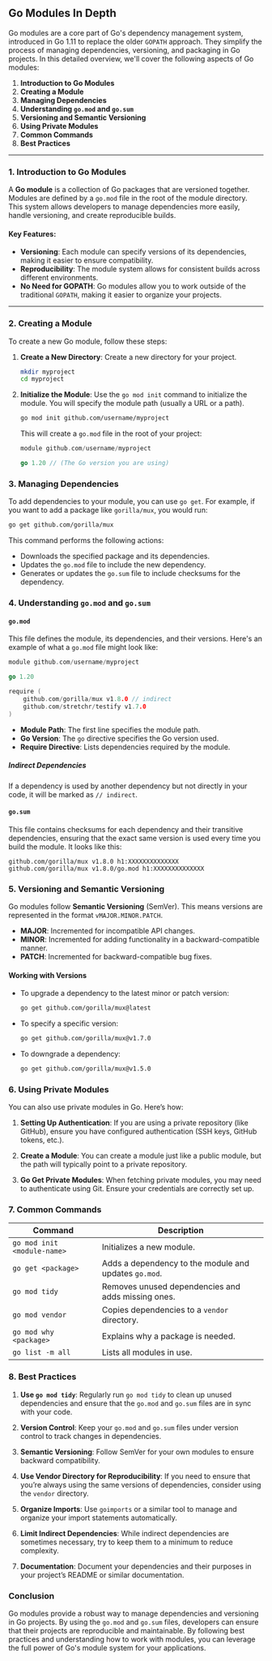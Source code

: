 ## Go Modules In Depth

Go modules are a core part of Go's dependency management system, introduced in Go 1.11 to replace the older `GOPATH` approach. They simplify the process of managing dependencies, versioning, and packaging in Go projects. In this detailed overview, we'll cover the following aspects of Go modules:

1. **Introduction to Go Modules**
2. **Creating a Module**
3. **Managing Dependencies**
4. **Understanding `go.mod` and `go.sum`**
5. **Versioning and Semantic Versioning**
6. **Using Private Modules**
7. **Common Commands**
8. **Best Practices**

---

### 1. **Introduction to Go Modules**

A **Go module** is a collection of Go packages that are versioned together. Modules are defined by a `go.mod` file in the root of the module directory. This system allows developers to manage dependencies more easily, handle versioning, and create reproducible builds.

#### Key Features:

- **Versioning**: Each module can specify versions of its dependencies, making it easier to ensure compatibility.
- **Reproducibility**: The module system allows for consistent builds across different environments.
- **No Need for GOPATH**: Go modules allow you to work outside of the traditional `GOPATH`, making it easier to organize your projects.

---

### 2. **Creating a Module**

To create a new Go module, follow these steps:

1. **Create a New Directory**:
   Create a new directory for your project.

   ```bash
   mkdir myproject
   cd myproject
   ```

2. **Initialize the Module**:
   Use the `go mod init` command to initialize the module. You will specify the module path (usually a URL or a path).

   ```bash
   go mod init github.com/username/myproject
   ```

   This will create a `go.mod` file in the root of your project:

   ```go
   module github.com/username/myproject

   go 1.20 // (The Go version you are using)
   ```

### 3. **Managing Dependencies**

To add dependencies to your module, you can use `go get`. For example, if you want to add a package like `gorilla/mux`, you would run:

```bash
go get github.com/gorilla/mux
```

This command performs the following actions:

- Downloads the specified package and its dependencies.
- Updates the `go.mod` file to include the new dependency.
- Generates or updates the `go.sum` file to include checksums for the dependency.

### 4. **Understanding `go.mod` and `go.sum`**

#### **`go.mod`**

This file defines the module, its dependencies, and their versions. Here's an example of what a `go.mod` file might look like:

```go
module github.com/username/myproject

go 1.20

require (
    github.com/gorilla/mux v1.8.0 // indirect
    github.com/stretchr/testify v1.7.0
)
```

- **Module Path**: The first line specifies the module path.
- **Go Version**: The `go` directive specifies the Go version used.
- **Require Directive**: Lists dependencies required by the module.

##### **Indirect Dependencies**

If a dependency is used by another dependency but not directly in your code, it will be marked as `// indirect`.

#### **`go.sum`**

This file contains checksums for each dependency and their transitive dependencies, ensuring that the exact same version is used every time you build the module. It looks like this:

```
github.com/gorilla/mux v1.8.0 h1:XXXXXXXXXXXXXX
github.com/gorilla/mux v1.8.0/go.mod h1:XXXXXXXXXXXXXX
```

### 5. **Versioning and Semantic Versioning**

Go modules follow **Semantic Versioning** (SemVer). This means versions are represented in the format `vMAJOR.MINOR.PATCH`.

- **MAJOR**: Incremented for incompatible API changes.
- **MINOR**: Incremented for adding functionality in a backward-compatible manner.
- **PATCH**: Incremented for backward-compatible bug fixes.

#### **Working with Versions**

- To upgrade a dependency to the latest minor or patch version:
  ```bash
  go get github.com/gorilla/mux@latest
  ```
- To specify a specific version:
  ```bash
  go get github.com/gorilla/mux@v1.7.0
  ```
- To downgrade a dependency:
  ```bash
  go get github.com/gorilla/mux@v1.5.0
  ```

### 6. **Using Private Modules**

You can also use private modules in Go. Here’s how:

1. **Setting Up Authentication**: If you are using a private repository (like GitHub), ensure you have configured authentication (SSH keys, GitHub tokens, etc.).

2. **Create a Module**: You can create a module just like a public module, but the path will typically point to a private repository.

3. **Go Get Private Modules**: When fetching private modules, you may need to authenticate using Git. Ensure your credentials are correctly set up.

### 7. **Common Commands**

| Command                     | Description                                           |
| --------------------------- | ----------------------------------------------------- |
| `go mod init <module-name>` | Initializes a new module.                             |
| `go get <package>`          | Adds a dependency to the module and updates `go.mod`. |
| `go mod tidy`               | Removes unused dependencies and adds missing ones.    |
| `go mod vendor`             | Copies dependencies to a `vendor` directory.          |
| `go mod why <package>`      | Explains why a package is needed.                     |
| `go list -m all`            | Lists all modules in use.                             |

### 8. **Best Practices**

1. **Use `go mod tidy`**: Regularly run `go mod tidy` to clean up unused dependencies and ensure that the `go.mod` and `go.sum` files are in sync with your code.

2. **Version Control**: Keep your `go.mod` and `go.sum` files under version control to track changes in dependencies.

3. **Semantic Versioning**: Follow SemVer for your own modules to ensure backward compatibility.

4. **Use Vendor Directory for Reproducibility**: If you need to ensure that you’re always using the same versions of dependencies, consider using the `vendor` directory.

5. **Organize Imports**: Use `goimports` or a similar tool to manage and organize your import statements automatically.

6. **Limit Indirect Dependencies**: While indirect dependencies are sometimes necessary, try to keep them to a minimum to reduce complexity.

7. **Documentation**: Document your dependencies and their purposes in your project’s README or similar documentation.

### Conclusion

Go modules provide a robust way to manage dependencies and versioning in Go projects. By using the `go.mod` and `go.sum` files, developers can ensure that their projects are reproducible and maintainable. By following best practices and understanding how to work with modules, you can leverage the full power of Go's module system for your applications.
